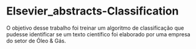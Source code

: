 # Elsevier_abstracts-Classification
O objetivo desse trabalho foi treinar um algoritmo de classificação que pudesse identificar se um texto científico foi elaborado por uma empresa do setor de Óleo &amp; Gás. 

